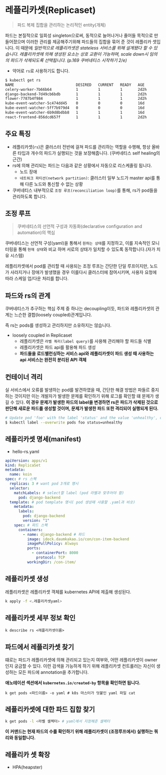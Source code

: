 # 레플리카셋(Replicaset)
> 파드 복제 집합을 관리하는 논리적인 entity(개체)

파드는 본질적으로 일회성 singleton으로써, 동적으로 늘어나거나 줄어들 목적으로 만들어졌으며 이러한 관리를 제공해주기위해 파드들의 집합을 묶어 준 것이 레플리카 셋입니다. 이 때문에 *일반적으로 레플리카셋은 stateless 서비스를 위해 설계됐다 할 수 있습니다. 레플리카셋에 의해 생성된 요소는 상호 교환이 가능하며, scale down시 임의의 파드가 삭제되도록 선택됩니다. (p.169 쿠버네티스 시작하기 2/e)*  

- 약어로 `rs`로 사용하기도 합니다.

```bash
$ kubectl get rs
NAME                            DESIRED   CURRENT   READY   AGE
celery-worker-7b66b64           1         1         1       2d2h
django-backend-7d49cb6bdb       1         1         1       2d2h
flower-7787b4f984               1         1         1       2d2h
kube-event-watcher-5c474dd45    0         0         0       16d
kube-event-watcher-5ff7b979d4   0         0         0       16d
kube-event-watcher-6b9d8bdbb8   1         1         1       16d
react-frontend-856dcd657f       1         1         1       2d2h
```

## 주요 특징

- 레플리카셋(`rs`)은 클러스터 전반에 걸쳐 파드를 관리하는 역할을 수행해, 항상 올바른 타입과 개수의 파드가 실행되는 것을 보장해줍니다. (쿠버네티스 self healing의 근간)
- rs에 의해 관리되는 파드는 다음과 같은 상황에서 자동으로 리스케줄링 됩니다.
  - 노드 장애
  - `네트워크 파티션(network partition)`: 클러스터 일부 노드가 master api를 통해 다른 노드와 통신할 수 없는 상황
- 쿠버네티스 내부적으로 `조정 루프(reconciliation loop)`를 통해, rs가 pod들을 관리하도록 합니다.

## 조정 루프
> 쿠버네티스의 선언적 구성과 자동화(declarative configuration and automation)의 핵심

쿠버네티스는 선언적 구성(yaml)을 통해서 `원하는 상태`를 지정하고, 이를 지속적인 모니터링을 통해 `현재 상태`와 비교 하며 서로의 상태가 일치할 수 있도록 동작합니다.(자가 치유 시스템)

레플리카셋에서 pod를 관리할 때 사용되는 조정 루프는 간단한 단일 루프이지만, 노드가 사라지거나 장애가 발생했을 경우 이를다시 클러스터에 참여시키며, 사용자 요청에 따라 스케일 업/다운 처리를 합니다.

## 파드와 rs의 관계
쿠버네티스가 추구하는 핵심 주제 중 하나는 decoupling이듯, 파드와 레플리카셋의 관계는 느슨한 결합(loosely coupled)관계입니다.

즉 rs는 pods를 생성하고 관리하지만 소유하지는 않습니다.

- loosely coupled in Replicaset
  - 레플리카셋은 `라벨 쿼리(label query)`를 사용해 관리해야 할 파드들 식별
  - 레플리카셋은 파드 api를 활용해 파드 생성
  - **파드들을 로드밸런싱하는 서비스 api와 레플리카셋이 파드 생성 때 사용하는 api 서비스는 완전히 분리된 API 객체**

## 컨테이너 격리

실 서비스에서 오류를 발생하는 pod를 발견하였을 때, 간단한 해결 방법은 파들르 중지하는 것이지만 이는 개발자가 발생한 문제를 확인하기 위해 로그를 확인할 떄 문제가 생길 수 있다. **이 경우 문제가 발생한 파드의 label을 변경하면 rs은 파드가 삭제된 것으로 판단해 새로운 파드를 생성할 것이며, 문제가 발생한 파드 또한 격리되어 실행되게 된다.**

```bash
# Update pod 'foo' with the label 'status' and the value 'unhealthy', overwriting any existing value.
$ kubectl label --overwrite pods foo status=unhealthy
```
## 레플리카셋 명세(manifest)

- hello-rs.yaml
```yaml
apiVersion: apps/v1
kind: ReplicaSet
metadata:
  name: koin
spec: # rs 스펙
  replicas: 3 # want pod 3개로 명시
  selector:
    matchLabels: # select할 label (pod 라벨과 맞추어야 함)
      pod: django-backend
  template: # pod template 명시( pod 생성때 사용할 .yaml과 비슷)
    metadata:
      labels:
        pod: django-backend
        version: "1"
    spec: # 파드 스펙
      containers:
        - name: django-backend # 파드 
          image: idock.daumkakao.io/con/con-item-backend
          imagePullPolicy: Always
          ports:
            - containerPort: 8000
              protocol: TCP
          workingDir: /con-item/
```
## 레플리카셋 생성
레플리카셋은 레플리카셋 객체를 kubernetes API에 제출해 생성된다.

```bash
k apply -f <.레플리카셋yaml>
```

## 레플리카셋 세부 정보 확인
```
k describe rs <레플리카셋이름>
```

## 파드에서 레플리카셋 찾기
떄로는 파드가 레플리카셋에 의해 관리되고 있는지 여부와, 어떤 레플리카셋이 owner인지 궁금할 수 있다. 이런 검색을 가능하게 하기 위해 레플리카셋 컨트롤러는 자신이 생성하는 모든 파드에 annotation을 추가합니다.

**애노테이션 섹션에서 `kubernetes.io/created-by` 항목을 확인하면 됩니다.**

```
k get pods <파드이름> -o yaml # k8s 마스터가 덧붙인 yaml 파일 cat
```

## 레플리카셋에 대한 파드 집합 찾기

```bash
k get pods -l <라벨 셀렉터> # yaml에서 지정해준 셀렉터
```

**이 커맨드는 현재 파드의 수를 확인하기 위해 레플리카셋이 (조정루프에서) 실행하는 쿼리와 동일합니다.** 

## 레플리카 셋 확장

- HPA(heapster)
